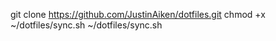 git clone https://github.com/JustinAiken/dotfiles.git
chmod +x ~/dotfiles/sync.sh
~/dotfiles/sync.sh

